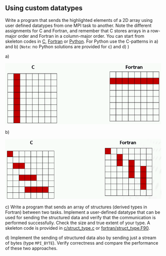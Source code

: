 ## Using custom datatypes 

Write a program that sends the highlighted elements of a 2D array
using user defined datatypes from one MPI task to another. Note the
different assignments for C and Fortran, and remember that C stores
arrays in a row-major order and Fortran in a column-major order. You can
start from skeleton codes in [C](./c), [Fortran](./fortran) or
[Python](./python). For Python use the C-patterns in a) and b) (`Note`: no
Python solutions are provided for c) and d) )

a) 

![](img/vector.png)

b)

![](img/indexed.png)

c) Write a program that sends an array of structures (derived types in
Fortran) between two tasks. Implement a user-defined datatype that can
be used for sending the structured data and verify that the
communication is performed successfully. Check the size and true
extent of your type. A skeleton code is provided in
[c/struct_type.c](c/struct_type.c) or
[fortran/struct_type.F90](fortran/struct_type.F90).

d) Implement the sending of structured data also by sending just a
stream of bytes (type `MPI_BYTE`). Verify correctness and compare the
performance of these two approaches.

